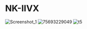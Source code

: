 # NK-IIVX

![Screenshot_1](https://user-images.githubusercontent.com/126467107/221563220-4220f8a6-5a89-46cb-ac30-d75e10ce4d41.png)
![75693229049](https://user-images.githubusercontent.com/126467107/221949860-b72222ad-d321-4130-8e2f-94f0dffb1d47.png)
![t5](https://user-images.githubusercontent.com/126467107/221952097-d137640a-6362-41f8-af3d-b18b36fec7ae.png)
